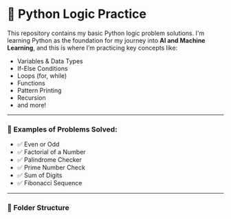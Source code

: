 # 🧠 Python Logic Practice

This repository contains my basic Python logic problem solutions.
I'm learning Python as the foundation for my journey into **AI and Machine Learning**, and this is where I’m practicing key concepts like:

- Variables & Data Types
- If-Else Conditions
- Loops (for, while)
- Functions
- Pattern Printing
- Recursion
- and more!

---

### 🔧 Examples of Problems Solved:
- ✅ Even or Odd
- ✅ Factorial of a Number
- ✅ Palindrome Checker
- ✅ Prime Number Check
- ✅ Sum of Digits
- ✅ Fibonacci Sequence

---

### 📁 Folder Structure

